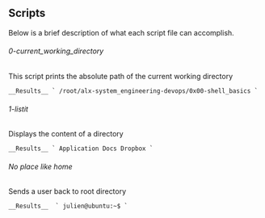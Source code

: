 ## Scripts

Below is a brief description of what each script file can accomplish.



###### 0-current_working_directory
This script prints the absolute path of the current working 
directory

	__Results__ ` /root/alx-system_engineering-devops/0x00-shell_basics `



###### 1-listit
Displays the content of a directory

	__Results__ ` Application Docs Dropbox `



###### No place like home
Sends a user back to root directory

	__Results__  ` julien@ubuntu:~$ `
